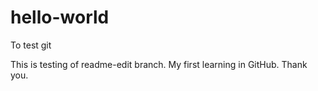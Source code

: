 # hello-world
To test git

This is testing of readme-edit branch.
My first learning in GitHub.
Thank you.
